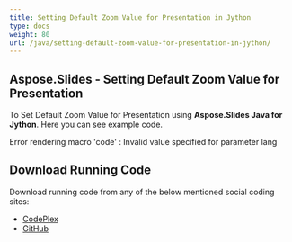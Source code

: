 ```yaml
---
title: Setting Default Zoom Value for Presentation in Jython
type: docs
weight: 80
url: /java/setting-default-zoom-value-for-presentation-in-jython/
---
```


## **Aspose.Slides - Setting Default Zoom Value for Presentation**
To Set Default Zoom Value for Presentation using **Aspose.Slides Java for Jython**. Here you can see example code.

Error rendering macro 'code' : Invalid value specified for parameter lang
## **Download Running Code**
Download running code from any of the below mentioned social coding sites:

- [CodePlex](https://asposeslidesjavajython.codeplex.com/releases/view/620122)
- [GitHub](https://github.com/aspose-slides/Aspose.Slides-for-Java/releases/tag/Aspose.Slides_Java_for_Jython-v1.0)
